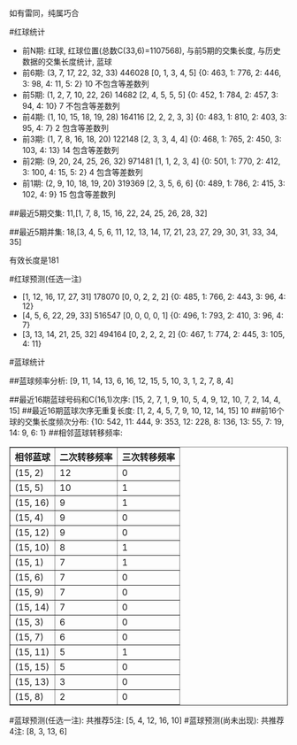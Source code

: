 <!-- 
.. title: 双色球2015058期(2015-05-21)数据分析报告
.. slug: slott-2015058-2015-05-21-report
.. date: 2015-05-22 08:00:00 UTC+08:00
.. tags: Lottery
.. link: 
.. description: 
.. type: text
-->

如有雷同，纯属巧合

<!-- TEASER_END-->

#红球统计

- 前N期: 红球, 红球位置(总数C(33,6)=1107568), 与前5期的交集长度, 与历史数据的交集长度统计, 蓝球
- 前6期: (3, 7, 17, 22, 32, 33) 446028 [0, 1, 3, 4, 5] {0: 463, 1: 776, 2: 446, 3: 98, 4: 11, 5: 2} 10 不包含等差数列
- 前5期: (1, 2, 7, 10, 22, 26) 14682 [2, 4, 5, 5, 5] {0: 452, 1: 784, 2: 457, 3: 94, 4: 10} 7 不包含等差数列
- 前4期: (1, 10, 15, 18, 19, 28) 164116 [2, 2, 2, 3, 3] {0: 483, 1: 810, 2: 403, 3: 95, 4: 7} 2 包含等差数列
- 前3期: (1, 7, 8, 16, 18, 20) 122148 [2, 3, 3, 4, 4] {0: 468, 1: 765, 2: 450, 3: 103, 4: 13} 14 包含等差数列
- 前2期: (9, 20, 24, 25, 26, 32) 971481 [1, 1, 2, 3, 4] {0: 501, 1: 770, 2: 412, 3: 100, 4: 15, 5: 2} 4 包含等差数列
- 前1期: (2, 9, 10, 18, 19, 20) 319369 [2, 3, 5, 6, 6] {0: 489, 1: 786, 2: 415, 3: 102, 4: 9} 15 包含等差数列

##最近5期交集:
11,[1, 7, 8, 15, 16, 22, 24, 25, 26, 28, 32]

##最近5期并集:
18,[3, 4, 5, 6, 11, 12, 13, 14, 17, 21, 23, 27, 29, 30, 31, 33, 34, 35]

有效长度是181

#红球预测(任选一注)

- [1, 12, 16, 17, 27, 31] 178070 [0, 0, 2, 2, 2] {0: 485, 1: 766, 2: 443, 3: 96, 4: 12}
- [4, 5, 6, 22, 29, 33] 516547 [0, 0, 0, 0, 1] {0: 496, 1: 793, 2: 410, 3: 96, 4: 7}
- [3, 13, 14, 21, 25, 32] 494164 [0, 2, 2, 2, 2] {0: 467, 1: 774, 2: 445, 3: 105, 4: 11}

#蓝球统计

##蓝球频率分析:
[9, 11, 14, 13, 6, 16, 12, 15, 5, 10, 3, 1, 2, 7, 8, 4]

##最近16期蓝球号码和C(16,1)次序:
[15, 2, 7, 1, 9, 10, 5, 4, 9, 12, 10, 7, 2, 14, 4, 15]
##最近16期蓝球次序无重复长度:
[1, 2, 4, 5, 7, 9, 10, 12, 14, 15] 10
##前16个球的交集长度频次分布:
{10: 542, 11: 444, 9: 353, 12: 228, 8: 136, 13: 55, 7: 19, 14: 9, 6: 1}
##相邻蓝球转移频率:
<table border="1" class="table table-striped dataframe">
  <thead>
    <tr style="text-align: right;">
      <th>相邻蓝球</th>
      <th>二次转移频率</th>
      <th>三次转移频率</th>
    </tr>
  </thead>
  <tbody>
    <tr>
      <td>(15, 2)</td>
      <td>12</td>
      <td>0</td>
    </tr>
    <tr>
      <td>(15, 5)</td>
      <td>10</td>
      <td>1</td>
    </tr>
    <tr>
      <td>(15, 16)</td>
      <td>9</td>
      <td>1</td>
    </tr>
    <tr>
      <td>(15, 4)</td>
      <td>9</td>
      <td>0</td>
    </tr>
    <tr>
      <td>(15, 12)</td>
      <td>9</td>
      <td>0</td>
    </tr>
    <tr>
      <td>(15, 10)</td>
      <td>8</td>
      <td>1</td>
    </tr>
    <tr>
      <td>(15, 1)</td>
      <td>7</td>
      <td>1</td>
    </tr>
    <tr>
      <td>(15, 6)</td>
      <td>7</td>
      <td>0</td>
    </tr>
    <tr>
      <td>(15, 9)</td>
      <td>7</td>
      <td>0</td>
    </tr>
    <tr>
      <td>(15, 14)</td>
      <td>7</td>
      <td>0</td>
    </tr>
    <tr>
      <td>(15, 3)</td>
      <td>6</td>
      <td>0</td>
    </tr>
    <tr>
      <td>(15, 7)</td>
      <td>6</td>
      <td>0</td>
    </tr>
    <tr>
      <td>(15, 11)</td>
      <td>5</td>
      <td>1</td>
    </tr>
    <tr>
      <td>(15, 15)</td>
      <td>5</td>
      <td>0</td>
    </tr>
    <tr>
      <td>(15, 13)</td>
      <td>3</td>
      <td>0</td>
    </tr>
    <tr>
      <td>(15, 8)</td>
      <td>2</td>
      <td>0</td>
    </tr>
  </tbody>
</table>
#蓝球预测(任选一注):
共推荐5注: [5, 4, 12, 16, 10]
#蓝球预测(尚未出现):
共推荐4注: [8, 3, 13, 6]

